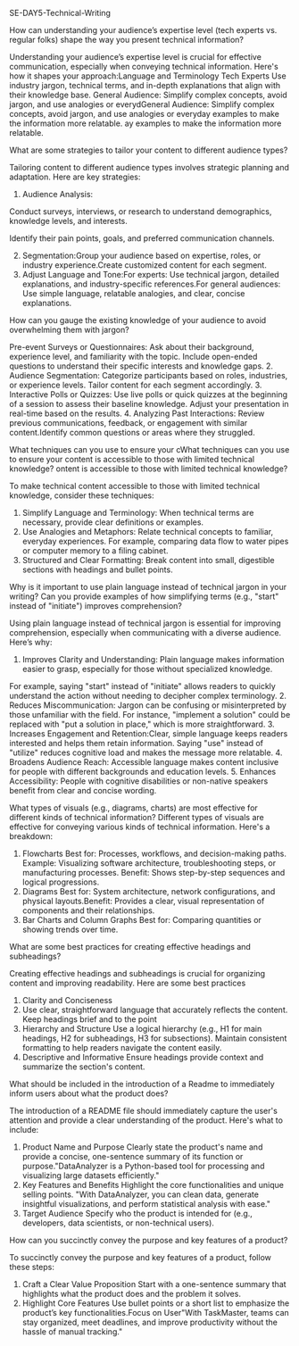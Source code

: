SE-DAY5-Technical-Writing

How can understanding your audience’s expertise level (tech experts vs. regular folks) shape the way you present technical information?

Understanding your audience’s expertise level is crucial for effective communication, especially when conveying technical information. Here's how it shapes your approach:Language and Terminology Tech Experts Use industry jargon, technical terms, and in-depth explanations that align with their knowledge base.
General Audience: Simplify complex concepts, avoid jargon, and use analogies or everydGeneral Audience: Simplify complex concepts, avoid jargon, and use analogies or everyday examples to make the information more relatable.
ay examples to make the information more relatable.


What are some strategies to tailor your content to different audience types?

Tailoring content to different audience types involves strategic planning and adaptation. Here are key strategies:

1. Audience Analysis:

Conduct surveys, interviews, or research to understand demographics, knowledge levels, and interests.

Identify their pain points, goals, and preferred communication channels.

2. Segmentation:Group your audience based on expertise, roles, or industry experience.Create customized content for each segment.
3. Adjust Language and Tone:For experts: Use technical jargon, detailed explanations, and industry-specific references.For general audiences: Use simple language, relatable analogies, and clear, concise explanations.

How can you gauge the existing knowledge of your audience to avoid overwhelming them with jargon?

Pre-event Surveys or Questionnaires:
Ask about their background, experience level, and familiarity with the topic.
Include open-ended questions to understand their specific interests and knowledge gaps.
2. Audience Segmentation:
Categorize participants based on roles, industries, or experience levels.
Tailor content for each segment accordingly.
3. Interactive Polls or Quizzes:
Use live polls or quick quizzes at the beginning of a session to assess their baseline knowledge.
Adjust your presentation in real-time based on the results.
4. Analyzing Past Interactions:
Review previous communications, feedback, or engagement with similar content.Identify common questions or areas where they struggled.

What techniques can you use to ensure your cWhat techniques can you use to ensure your content is accessible to those with limited technical knowledge?
ontent is accessible to those with limited technical knowledge?

To make technical content accessible to those with limited technical knowledge, consider these techniques:

1. Simplify Language and Terminology:
When technical terms are necessary, provide clear definitions or examples.
2. Use Analogies and Metaphors:
Relate technical concepts to familiar, everyday experiences.
For example, comparing data flow to water pipes or computer memory to a filing cabinet.
3. Structured and Clear Formatting:
Break content into small, digestible sections with headings and bullet points.

Why is it important to use plain language instead of technical jargon in your writing?
Can you provide examples of how simplifying terms (e.g., "start" instead of "initiate") improves comprehension?

Using plain language instead of technical jargon is essential for improving comprehension, especially when communicating with a diverse audience. Here’s why:

1. Improves Clarity and Understanding:
Plain language makes information easier to grasp, especially for those without specialized knowledge.

For example, saying "start" instead of "initiate" allows readers to quickly understand the action without needing to decipher complex terminology.
2. Reduces Miscommunication:
Jargon can be confusing or misinterpreted by those unfamiliar with the field.
For instance, "implement a solution" could be replaced with "put a solution in place," which is more straightforward.
3. Increases Engagement and Retention:Clear, simple language keeps readers interested and helps them retain information.
Saying "use" instead of "utilize" reduces cognitive load and makes the message more relatable.
4. Broadens Audience Reach:
Accessible language makes content inclusive for people with different backgrounds and education levels.
5. Enhances Accessibility:
People with cognitive disabilities or non-native speakers benefit from clear and concise wording.

What types of visuals (e.g., diagrams, charts) are most effective for different kinds of technical information?
Different types of visuals are effective for conveying various kinds of technical information. Here's a breakdown:
1. Flowcharts
Best for: Processes, workflows, and decision-making paths.
Example: Visualizing software architecture, troubleshooting steps, or manufacturing processes.
Benefit: Shows step-by-step sequences and logical progressions.
2. Diagrams
Best for: System architecture, network configurations, and physical layouts.Benefit: Provides a clear, visual representation of components and their relationships.
3. Bar Charts and Column Graphs
Best for: Comparing quantities or showing trends over time.

What are some best practices for creating effective headings and subheadings?

Creating effective headings and subheadings is crucial for organizing content and improving readability. Here are some best practices
1. Clarity and Conciseness
2. Use clear, straightforward language that accurately reflects the content.
Keep headings brief and to the point
3. Hierarchy and Structure
Use a logical hierarchy (e.g., H1 for main headings, H2 for subheadings, H3 for subsections).
Maintain consistent formatting to help readers navigate the content easily.
4. Descriptive and Informative
Ensure headings provide context and summarize the section's content.

What should be included in the introduction of a Readme to immediately inform users about what the product does?

The introduction of a README file should immediately capture the user's attention and provide a clear understanding of the product. Here's what to include:
1. Product Name and Purpose Clearly state the product's name and provide a concise, one-sentence summary of its function or purpose."DataAnalyzer is a Python-based tool for processing and visualizing large datasets efficiently."
2. Key Features and Benefits
Highlight the core functionalities and unique selling points.
"With DataAnalyzer, you can clean data, generate insightful visualizations, and perform statistical analysis with ease."
3. Target Audience
Specify who the product is intended for (e.g., developers, data scientists, or non-technical users).

How can you succinctly convey the purpose and key features of a product?

To succinctly convey the purpose and key features of a product, follow these steps:
1. Craft a Clear Value Proposition
Start with a one-sentence summary that highlights what the product does and the problem it solves.
2. Highlight Core Features
Use bullet points or a short list to emphasize the product’s key functionalities.Focus on User"With TaskMaster, teams can stay organized, meet deadlines, and improve productivity without the hassle of manual tracking."


